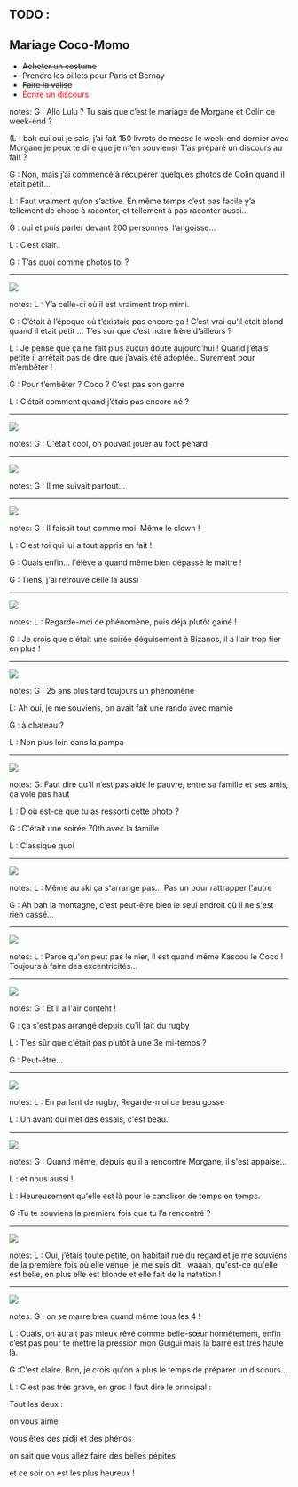 ## TODO :
## Mariage Coco-Momo

- <span style="text-decoration: line-through">Acheter un costume</span>
- <span style="text-decoration: line-through">Prendre les billets pour Paris et Bernay</span>
- <span style="text-decoration: line-through">Faire la valise</span>
- <span style="color: red;">Écrire un discours</span>


notes:
G : Allo Lulu ? Tu sais que c’est le mariage de Morgane et Colin ce week-end ?

(L : bah oui oui je sais, j’ai fait 150 livrets de messe le week-end dernier avec Morgane je peux te dire que je m’en souviens)  T’as préparé un discours au fait ?

G : Non, mais j’ai commencé à récupérer quelques photos de Colin quand il était petit...

L : Faut vraiment qu’on s’active. En même temps c’est pas facile y’a tellement de chose à raconter, et tellement à pas raconter aussi…

G : oui et puis parler devant 200 personnes, l’angoisse…

L : C’est clair..

G : T’as quoi comme photos toi ?

---

![](images/baton.jpg)

notes:
L : Y’a celle-ci où il est vraiment trop mimi.

G : C’était à l’époque où t’existais pas encore ça ! C’est vrai qu’il était blond quand il était petit … T’es sur que c’est notre frère d’ailleurs ?

L : Je pense que ça ne fait plus aucun doute  aujourd’hui ! Quand j’étais petite il arrêtait pas de dire que j’avais été adoptée.. Surement pour m’embêter !

G : Pour t’embêter ? Coco ? C’est pas son genre

L : C’était comment quand j’étais pas encore né ?

---

![](images/foot.jpg)

notes:
G : C'était cool, on pouvait jouer au foot pénard

---

![](images/arbre.jpg)

notes:
G : Il me suivait partout...

---

![](images/clown.jpg)

notes:
G : Il faisait tout comme moi. Même le clown !

L : C'est toi qui lui a tout appris en fait !

G : Ouais enfin... l'élève a quand même bien dépassé le maitre !

G : Tiens, j'ai retrouvé celle là aussi

---

![](images/turban.jpg)

notes:
L : Regarde-moi ce phénomène, puis déjà plutôt gainé !

G : Je crois que c'était une soirée déguisement à Bizanos, il a l'air trop fier en plus !

---

![](images/randocochonou.jpg)

notes:
G : 25 ans plus tard toujours un phénomène

L: Ah oui, je me souviens, on avait fait une rando avec mamie

G : à chateau ?

L : Non plus loin dans la pampa

---

![](images/70th.jpg)

notes:
G: Faut dire qu’il n’est pas aidé le pauvre, entre sa famille et ses amis, ça vole pas haut

L : D'où est-ce que tu as ressorti cette photo ?

G : C'était une soirée 70th avec la famille

L : Classique quoi

---

![](images/ski.jpg)

notes:
L : Même au ski ça s'arrange pas... Pas un pour rattrapper l'autre

G : Ah bah la montagne, c'est peut-être bien le seul endroit où il ne s'est rien cassé...

---

![](images/kascou1.jpg)

notes:
L : Parce qu'on peut pas le nier, il est quand même Kascou le Coco ! Toujours à faire des excentricités...

---

![](images/kascou2.jpg)

notes:
G : Et il a l'air content !

G : ça s'est pas arrangé depuis qu'il fait du rugby

L : T'es sûr que c'était pas plutôt à une 3e mi-temps ?

G : Peut-être...

---

![](images/rugby.jpg)

notes:
L : En parlant de rugby, Regarde-moi ce beau gosse

L : Un avant qui met des essais, c'est beau..

---

![](images/como-mimi.jpg)

notes:
G : Quand même, depuis qu'il a rencontré Morgane, il s'est appaisé...

L : et nous aussi !

L : Heureusement qu'elle est là pour le canaliser de temps en temps.

G :Tu te souviens la première fois que tu l’a rencontré ?

---

![](images/comojeune.jpg)

notes:
L : Oui, j’étais toute petite, on habitait rue du regard et je me souviens de la première fois où elle venue, je me suis dit : waaah, qu'est-ce qu'elle est belle, en plus elle est blonde et elle fait de la natation !

---

![](images/4phenos.jpg)

notes:
G : on se marre bien quand même tous les 4 !

L : Ouais, on aurait pas mieux rêvé comme belle-sœur honnêtement, enfin c’est pas pour te mettre la pression mon Guigui mais la barre est très haute là.

G :C'est claire. Bon, je crois qu'on a plus le temps de préparer un discours...

L : C'est pas très grave, en gros il faut dire le principal :

Tout les deux :

on vous aime

vous êtes des pidji et des phénos

on sait que vous allez faire des belles pépites

et ce soir on est les plus heureux !
